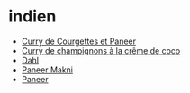 indien
=====

* [Curry de Courgettes et Paneer](Courgette-Paneer-curry.html)
* [Curry de champignons à la crême de coco](Curry-Champignons-Coco.html)
* [Dahl](Dahl.html)
* [Paneer Makni](Paneer-Makhni.html)
* [Paneer](Paneer.html)
